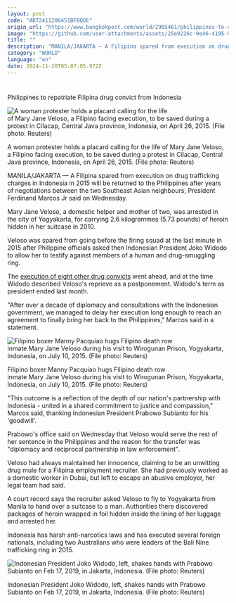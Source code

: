 ```yaml
---
layout: post
code: "ART2411200451BFBQOE"
origin_url: "https://www.bangkokpost.com/world/2905461/philippines-to-repatriate-filipina-drug-convict-from-indonesia"
image: "https://github.com/user-attachments/assets/25e9226c-9e46-4195-92d8-6f3d3b525cd1"
title: ""
description: "MANILA/JAKARTA — A Filipina spared from execution on drug trafficking charges in Indonesia in 2015 will be returned to the Philippines after years of negotiations between the two Southeast Asian neighbours, President Ferdinand Marcos Jr said on Wednesday."
category: "WORLD"
language: "en"
date: 2024-11-20T05:07:05.972Z
---
```


# 

Philippines to repatriate Filipina drug convict from Indonesia

![A woman protester holds a placard calling for the life of Mary Jane Veloso, a Filipino facing execution, to be saved during a protest in Cilacap, Central Java province, Indonesia, on April 26, 2015. (File photo: Reuters)](https://github.com/user-attachments/assets/fca7413b-ec10-4f53-bd6a-4a617d090601)

A woman protester holds a placard calling for the life of Mary Jane Veloso, a Filipino facing execution, to be saved during a protest in Cilacap, Central Java province, Indonesia, on April 26, 2015. (File photo: Reuters)

MANILA/JAKARTA — A Filipina spared from execution on drug trafficking charges in Indonesia in 2015 will be returned to the Philippines after years of negotiations between the two Southeast Asian neighbours, President Ferdinand Marcos Jr said on Wednesday.

Mary Jane Veloso, a domestic helper and mother of two, was arrested in the city of Yogyakarta, for carrying 2.6 kilogrammes (5.73 pounds) of heroin hidden in her suitcase in 2010.

Veloso was spared from going before the firing squad at the last minute in 2015 after Philippine officials asked then Indonesian President Joko Widodo to allow her to testify against members of a human and drug-smuggling ring.

The [execution of eight other drug convicts](https://www.bangkokpost.com/world/544543/indonesia-executes-8-drug-traffickers-1-gets-reprieve) went ahead, and at the time Widodo described Veloso's reprieve as a postponement. Widodo's term as president ended last month.

"After over a decade of diplomacy and consultations with the Indonesian government, we managed to delay her execution long enough to reach an agreement to finally bring her back to the Philippines," Marcos said in a statement.

![Filipino boxer Manny Pacquiao hugs Filipino death row inmate Mary Jane Veloso during his visit to Wirogunan Prison, Yogyakarta, Indonesia, on July 10, 2015. (File photo: Reuters)](https://github.com/user-attachments/assets/e2d62729-5d44-4ce2-9f3b-1a549bcc2a3f)

Filipino boxer Manny Pacquiao hugs Filipino death row inmate Mary Jane Veloso during his visit to Wirogunan Prison, Yogyakarta, Indonesia, on July 10, 2015. (File photo: Reuters)

"This outcome is a reflection of the depth of our nation's partnership with Indonesia - united in a shared commitment to justice and compassion," Marcos said, thanking Indonesian President Prabowo Subianto for his 'goodwill'.

Prabowo's office said on Wednesday that Veloso would serve the rest of her sentence in the Philippines and the reason for the transfer was "diplomacy and reciprocal partnership in law enforcement".

Veloso had always maintained her innocence, claiming to be an unwitting drug mule for a Filipina employment recruiter. She had previously worked as a domestic worker in Dubai, but left to escape an abusive employer, her legal team had said.

A court record says the recruiter asked Veloso to fly to Yogyakarta from Manila to hand over a suitcase to a man. Authorities there discovered packages of heroin wrapped in foil hidden inside the lining of her luggage and arrested her.

Indonesia has harsh anti-narcotics laws and has executed several foreign nationals, including two Australians who were leaders of the Bali Nine trafficking ring in 2015.

![Indonesian President Joko Widodo, left, shakes hands with Prabowo Subianto on Feb 17, 2019, in Jakarta, Indonesia. (File photo: Reuters)](https://github.com/user-attachments/assets/91e4fcf7-1e85-4485-baaa-ff54518981ab)

Indonesian President Joko Widodo, left, shakes hands with Prabowo Subianto on Feb 17, 2019, in Jakarta, Indonesia. (File photo: Reuters)